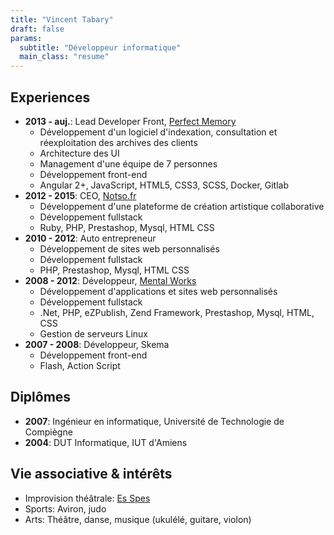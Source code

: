 ```yaml
---
title: "Vincent Tabary"
draft: false
params:
  subtitle: "Développeur informatique"
  main_class: "resume"
---
```


## Experiences

- **2013 - auj.**: Lead Developer Front, [Perfect Memory](https://www.perfect-memory.com/)
  - Développement d'un logiciel d'indexation, consultation et réexploitation des archives des clients
  - Architecture des UI
  - Management d'une équipe de 7 personnes
  - Développement front-end
  - Angular 2+, JavaScript, HTML5, CSS3, SCSS, Docker, Gitlab
- **2012 - 2015**: CEO, [Notso.fr](https://www.notso.fr/)
  - Développement d'une plateforme de création artistique collaborative
  - Développement fullstack
  - Ruby, PHP, Prestashop, Mysql, HTML CSS
- **2010 - 2012**: Auto entrepreneur
  - Développement de sites web personnalisés
  - Développement fullstack
  - PHP, Prestashop, Mysql, HTML CSS
- **2008 - 2012**: Développeur, [Mental Works](http://www.mentalworks.fr/)
  - Développement d'applications et sites web personnalisés
  - Développement fullstack
  - .Net, PHP, eZPublish, Zend Framework, Prestashop, Mysql, HTML, CSS
  - Gestion de serveurs Linux
- **2007 - 2008**: Développeur, Skema
  - Développement front-end
  - Flash, Action Script

## Diplômes

- **2007**: Ingénieur en informatique, Université de Technologie de Compiègne
- **2004**: DUT Informatique, IUT d'Amiens

## Vie associative & intérêts

- Improvision théâtrale: [Es Spes](https://www.facebook.com/CompagnieEsSpes)
- Sports: Aviron, judo
- Arts: Théâtre, danse, musique (ukulélé, guitare, violon)
